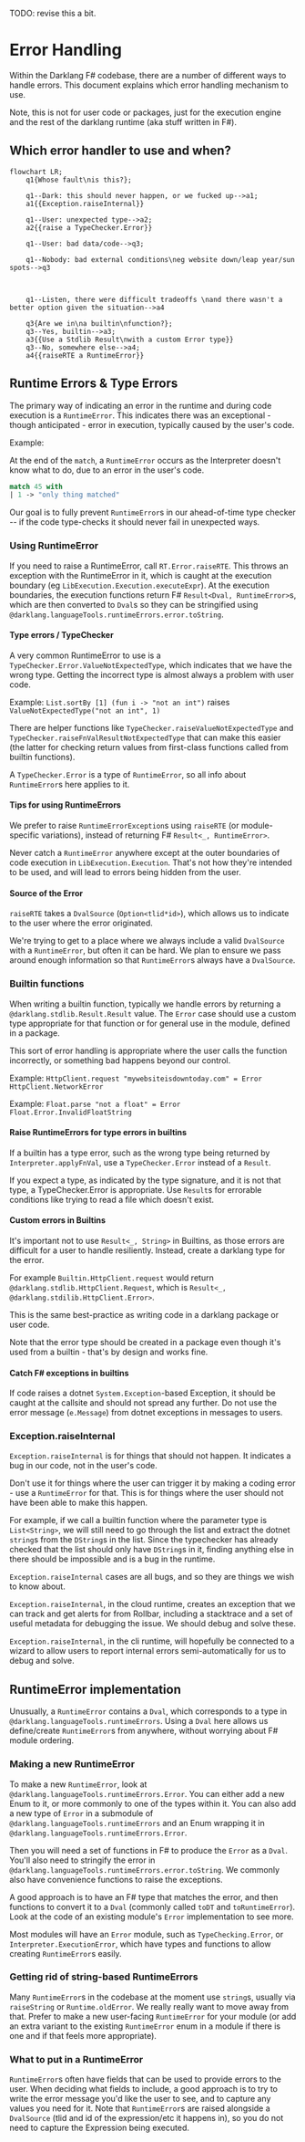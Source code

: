 TODO: revise this a bit.

# Error Handling

Within the Darklang F# codebase, there are a number of different ways to handle errors. This document explains which error handling mechanism to use.

Note, this is not for user code or packages, just for the execution engine and the
rest of the darklang runtime (aka stuff written in F#).

## Which error handler to use and when?

```mermaid
flowchart LR;
    q1{Whose fault\nis this?};

    q1--Dark: this should never happen, or we fucked up-->a1;
    a1{{Exception.raiseInternal}}

    q1--User: unexpected type-->a2;
    a2{{raise a TypeChecker.Error}}

    q1--User: bad data/code-->q3;

    q1--Nobody: bad external conditions\neg website down/leap year/sun spots-->q3



    q1--Listen, there were difficult tradeoffs \nand there wasn't a better option given the situation-->a4

    q3{Are we in\na builtin\nfunction?};
    q3--Yes, builtin-->a3;
    a3{{Use a Stdlib Result\nwith a custom Error type}}
    q3--No, somewhere else-->a4;
    a4{{raiseRTE a RuntimeError}}
```

## Runtime Errors & Type Errors

The primary way of indicating an error in the runtime and during code execution is a
`RuntimeError`. This indicates there was an exceptional - though anticipated - error in execution, typically caused by the user's code.

Example:

At the end of the `match`, a `RuntimeError` occurs as the Interpreter doesn't know
what to do, due to an error in the user's code.

```fsharp
match 45 with
| 1 -> "only thing matched"
```

Our goal is to fully prevent `RuntimeError`s in our ahead-of-time type checker -- if the code type-checks it should never fail in unexpected ways.

### Using RuntimeError

If you need to raise a RuntimeError, call `RT.Error.raiseRTE`. This throws an
exception with the RuntimeError in it, which is caught at the execution boundary (eg
`LibExecution.Execution.executeExpr`). At the execution boundaries, the execution
functions return F# `Result<Dval, RuntimeError>`s, which are then converted to
`Dval`s so they can be stringified using
`@darklang.languageTools.runtimeErrors.error.toString`.

#### Type errors / TypeChecker

A very common RuntimeError to use is a `TypeChecker.Error.ValueNotExpectedType`,
which indicates that we have the wrong type. Getting the incorrect type is almost
always a problem with user code.

Example: `List.sortBy [1] (fun i -> "not an int")` raises `ValueNotExpectedType("not an int", 1)`

There are helper functions like `TypeChecker.raiseValueNotExpectedType` and
`TypeChecker.raiseFnValResultNotExpectedType` that can make this easier (the latter
for checking return values from first-class functions called from builtin functions).

A `TypeChecker.Error` is a type of `RuntimeError`, so all info about `RuntimeError`s
here applies to it.

#### Tips for using RuntimeErrors

We prefer to raise `RuntimeErrorException`s using `raiseRTE` (or module-specific
variations), instead of returning F# `Result<_, RuntimeError>`.

Never catch a `RuntimeError` anywhere except at the outer boundaries of code
execution in `LibExecution.Execution`. That's not how they're intended to be used,
and will lead to errors being hidden from the user.

#### Source of the Error

`raiseRTE` takes a `DvalSource` (`Option<tlid*id>`), which allows us to indicate to
the user where the error originated.

We're trying to get to a place where we always include a valid `DvalSource` with a
`RuntimeError`, but often it can be hard. We plan to ensure we pass around enough
information so that `RuntimeError`s always have a `DvalSource`.

### Builtin functions

When writing a builtin function, typically we handle errors by returning a
`@darklang.stdlib.Result.Result` value. The `Error` case should use a custom type
appropriate for that function or for general use in the module, defined in a package.

This sort of error handling is appropriate where the user calls the function
incorrectly, or something bad happens beyond our control.

Example: `HttpClient.request "mywebsiteisdowntoday.com" = Error HttpClient.NetworkError`

Example: `Float.parse "not a float" = Error Float.Error.InvalidFloatString`

#### Raise RuntimeErrors for type errors in builtins

If a builtin has a type error, such as the wrong type being returned by
`Interpreter.applyFnVal`, use a `TypeChecker.Error` instead of a `Result`.

If you expect a type, as indicated by the type signature, and it is not that type, a
TypeChecker.Error is appropriate. Use `Result`s for errorable conditions like trying
to read a file which doesn't exist.

#### Custom errors in Builtins

It's important not to use `Result<_, String>` in Builtins, as those errors are
difficult for a user to handle resiliently. Instead, create a darklang type for the
error.

For example `Builtin.HttpClient.request` would return
`@darklang.stdlib.HttpClient.Request`, which is `Result<_, @darklang.stdilib.HttpClient.Error>`.

This is the same best-practice as writing code in a darklang package or user code.

Note that the error type should be created in a package even though it's used from a
builtin - that's by design and works fine.

#### Catch F# exceptions in builtins

If code raises a dotnet `System.Exception`-based Exception, it should be caught at
the callsite and should not spread any further. Do not use the error message
(`e.Message`) from dotnet exceptions in messages to users.

### Exception.raiseInternal

`Exception.raiseInternal` is for things that should not happen. It indicates a bug in
our code, not in the user's code.

Don't use it for things where the user can trigger it by making a coding error - use a
`RuntimeError` for that. This is for things where the user should not have been able
to make this happen.

For example, if we call a builtin function where the parameter type is
`List<String>`, we will still need to go through the list and extract the dotnet
`string`s from the `DString`s in the list. Since the typechecker has already checked
that the list should only have `DString`s in it, finding anything else in there
should be impossible and is a bug in the runtime.

`Exception.raiseInternal` cases are all bugs, and so they are things we wish to know
about.

`Exception.raiseInternal`, in the cloud runtime, creates an exception that we can
track and get alerts for from Rollbar, including a stacktrace and a set of useful
metadata for debugging the issue. We should debug and solve these.

`Exception.raiseInternal`, in the cli runtime, will hopefully be connected to a wizard
to allow users to report internal errors semi-automatically for us to debug and solve.

## RuntimeError implementation

Unusually, a `RuntimeError` contains a `Dval`, which corresponds to a type in
`@darklang.languageTools.runtimeErrors`. Using a `Dval` here allows us define/create
`RuntimeError`s from anywhere, without worrying about F# module ordering.

### Making a new RuntimeError

To make a new `RuntimeError`, look at `@darklang.languageTools.runtimeErrors.Error`.
You can either add a new Enum to it, or more commonly to one of the types within it.
You can also add a new type of `Error` in a submodule of
`@darklang.languageTools.runtimeErrors` and an Enum wrapping it in
`@darklang.languageTools.runtimeErrors.Error`.

Then you will need a set of functions in F# to produce the `Error` as a `Dval`.
You'll also need to stringify the error in
`@darklang.languageTools.runtimeErrors.error.toString`. We commonly also have
convenience functions to raise the exceptions.

A good approach is to have an F# type that matches the error, and then functions to
convert it to a `Dval` (commonly called `toDT` and `toRuntimeError`). Look at the
code of an existing module's `Error` implementation to see more.

Most modules will have an `Error` module, such as `TypeChecking.Error`, or
`Interpreter.ExecutionError`, which have types and functions to allow creating
`RuntimeError`s easily.

### Getting rid of string-based RuntimeErrors

Many `RuntimeError`s in the codebase at the moment use `string`s, usually via
`raiseString` or `Runtime.oldError`. We really really want to move away from that.
Prefer to make a new user-facing `RuntimeError` for your module (or add an extra
variant to the existing `RuntimeError` enum in a module if there is one and if that
feels more appropriate).

### What to put in a RuntimeError

`RuntimeError`s often have fields that can be used to provide errors to the user.
When deciding what fields to include, a good approach is to try to write the error
message you'd like the user to see, and to capture any values you need for it. Note
that `RuntimeError`s are raised alongside a `DvalSource` (tlid and id of the
expression/etc it happens in), so you do not need to capture the Expression being
executed.
